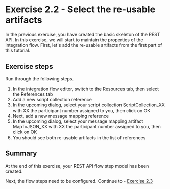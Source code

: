 # Exercise 2.2 - Select the re-usable artifacts

In the previous exercise, you have created the basic skeleton of the REST API. In this exercise, we will start to maintain the properties of the integration flow. First, let's add the re-usable artifacts from the first part of this tutorial.

## Exercise steps

Run through the following steps.
1. In the integration flow editor, switch to the Resources tab, then select the References tab
2. Add a new script collection reference
3. In the upcoming dialog, select your script collection ScriptCollection_XX with XX the participant number assigned to you, then click on OK
4. Next, add a new message mapping reference
5. In the upcoming dialog, select your message mapping artifact MapToJSON_XX with XX the participant number assigned to you, then click on OK
6. You should see both re-usable artifacts in the list of references



## Summary

At the end of this exercise, your REST API flow step model has been created.

Next, the flow steps need to be configured. Continue to - [Exercise 2.3](/exercises/ex2/ex23)
